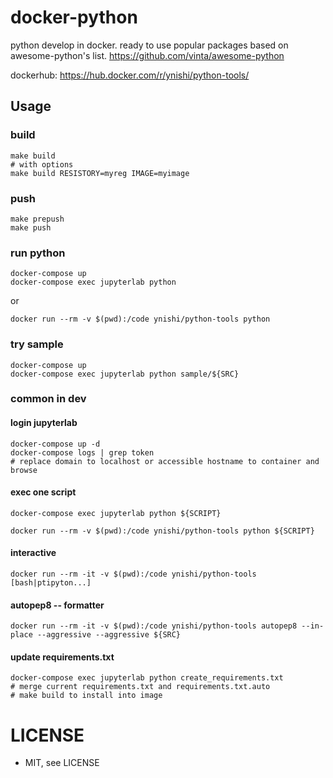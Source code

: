 # docker-python
python develop in docker.
ready to use popular packages based on awesome-python's list. https://github.com/vinta/awesome-python

dockerhub: https://hub.docker.com/r/ynishi/python-tools/

## Usage
### build
```
make build
# with options
make build RESISTORY=myreg IMAGE=myimage
```
### push
```
make prepush
make push
```
### run python
```
docker-compose up
docker-compose exec jupyterlab python
```
or
```
docker run --rm -v $(pwd):/code ynishi/python-tools python
```
### try sample
```
docker-compose up
docker-compose exec jupyterlab python sample/${SRC}
```
### common in dev
#### login jupyterlab
```
docker-compose up -d
docker-compose logs | grep token
# replace domain to localhost or accessible hostname to container and browse
```
#### exec one script
```
docker-compose exec jupyterlab python ${SCRIPT}
```
```
docker run --rm -v $(pwd):/code ynishi/python-tools python ${SCRIPT}
```
#### interactive
```
docker run --rm -it -v $(pwd):/code ynishi/python-tools [bash|ptipyton...]
```
#### autopep8 -- formatter
```
docker run --rm -it -v $(pwd):/code ynishi/python-tools autopep8 --in-place --aggressive --aggressive ${SRC}
```
#### update requirements.txt
```
docker-compose exec jupyterlab python create_requirements.txt
# merge current requirements.txt and requirements.txt.auto
# make build to install into image
```

# LICENSE
* MIT, see LICENSE

